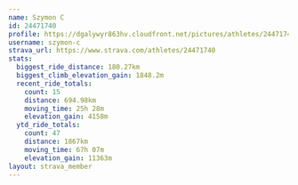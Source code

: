 ```yaml
---
name: Szymon C
id: 24471740
profile: https://dgalywyr863hv.cloudfront.net/pictures/athletes/24471740/7213253/3/large.jpg
username: szymon-c
strava_url: https://www.strava.com/athletes/24471740
stats:
  biggest_ride_distance: 180.27km
  biggest_climb_elevation_gain: 1848.2m
  recent_ride_totals:
    count: 15
    distance: 694.98km
    moving_time: 25h 28m
    elevation_gain: 4158m
  ytd_ride_totals:
    count: 47
    distance: 1867km
    moving_time: 67h 07m
    elevation_gain: 11363m
layout: strava_member
--- 
```


